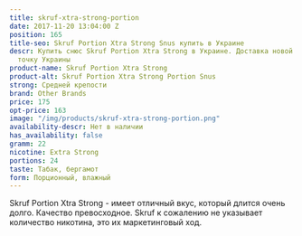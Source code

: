 ```yaml
---
title: skruf-xtra-strong-portion
date: 2017-11-20 13:04:00 Z
position: 165
title-seo: Skruf Portion Xtra Strong Snus купить в Украине
descr: Купить снюс Skruf Portion Xtra Strong в Украине. Доставка новой почтой в любую
  точку Украины
product-name: Skruf Portion Xtra Strong
product-alt: Skruf Portion Xtra Strong Portion Snus
strong: Средней крепости
brand: Other Brands
price: 175
opt-price: 163
image: "/img/products/skruf-xtra-strong-portion.png"
availability-descr: Нет в наличии
has_availability: false
gramm: 22
nicotine: Extra Strong
portions: 24
taste: Табак, бергамот
form: Порционный, влажный
---
```


Skruf Portion Xtra Strong - имеет отличный вкус, который длится очень долго. Качество превосходное. Skruf к сожалению не указывает количество никотина, это их маркетинговый ход.
